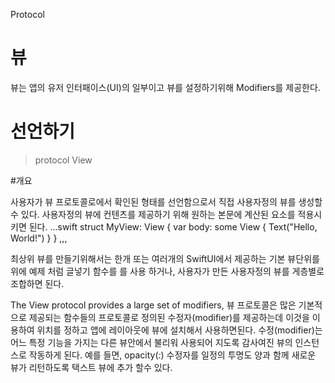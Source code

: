 Protocol
# 뷰

뷰는 앱의 유저 인터패이스(UI)의 일부이고  뷰를 설정하기위해 Modifiers를 제공한다.

# 선언하기

>protocol View

#개요

사용자가 뷰 프로토콜로에서 확인된 형태를 선언함으로서 직접 사용자정의 뷰를 생성할 수 있다.
사용자정의 뷰에 컨텐츠를 제공하기 위해 원하는 본문에 계산된 요소를 적용시키면 된다.
...swift 
 struct MyView: View {
    var body: some View {
         Text("Hello, World!")
   }
}
,,,

최상위 뷰를 만들기위해서는 한개 또는 여러개의 SwiftUI에서 제공하는 기본 뷰단위를 위에 예제 처럼 글넣기 함수를 를 사용 하거나, 사용자가 만든 사용자정의 뷰를 게층별로 조합하면 된다.

The View protocol provides a large set of modifiers,
뷰 프로토콜은 많은 기본적으로 제공되는 함수들의 프로토콜로 정의된 수정자(modifier)를 제공하는데 이것을 이용하여 위치를 정하고 앱에 레이아웃에 뷰에 설치해서 사용하면된다.  수정(modifier)는 어느 특정 기능을 가지는 다른 뷰안에서 불리워 사용되어 지도록 감사여진 뷰의 인스턴스로 작동하게 된다. 예를 들면, opacity(_:_) 수정자를 일정의 투명도 양과 함께 새로운 뷰가 리턴하도록 택스트 뷰에 추가 할수 있다.

